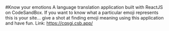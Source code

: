 #Know your emotions
A language translation application built with ReactJS on CodeSandBox. If you want to know what a particular emoji represents this is your site... give a shot at finding emoji meaning using this application and have fun.
Link: https://cqsgi.csb.app/